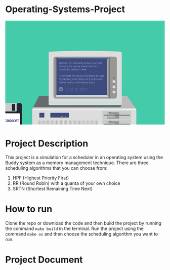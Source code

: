 # Operating-Systems-Project

<div align="center"><img src="./Media/c33f654f78cfd54 (1).gif"></div>

# Project Description
This project is a simulation for a scheduler in an operating system using the Buddy system as a memory management technique. There are three scheduling algorithms that you can choose from:


1. HPF (Highest Priority First)
2. RR (Round Robin) with a quanta of your own choice
3. SRTN (Shortest Remaining Time Next)

# How to run
Clone the repo or download the code and then build the project by running the command `make build` in the terminal. Run the project using the command `make os` and then choose the scheduling algorithm you want to run.

# Project Document
